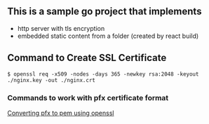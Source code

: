 ## This is a sample go project that implements 
- http server with tls encryption
- embedded static content from a folder (created by react build)

## Command to Create SSL Certificate
`$ openssl req -x509 -nodes -days 365 -newkey rsa:2048 -keyout ./nginx.key -out ./nginx.crt`

### Commands to work with pfx certificate format
[Converting pfx to pem using openssl](https://stackoverflow.com/questions/15413646/converting-pfx-to-pem-using-openssl)
